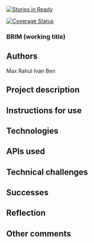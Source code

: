 [![Stories in Ready](https://badge.waffle.io/bpstein/brim.svg?label=ready&title=Ready)](http://waffle.io/bpstein/brim)

[![Coverage Status](https://coveralls.io/repos/github/bpstein/brim/badge.svg?branch=master)](https://coveralls.io/github/bpstein/brim?branch=master)

### BRIM (working title)

## Authors
Max
Rahul
Ivan
Ben

## Project description

## Instructions for use

## Technologies

## APIs used

## Technical challenges

## Successes 

## Reflection

## Other comments